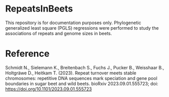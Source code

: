 # RepeatsInBeets
This repository is for documentation purposes only. Phylogenetic generalized least square (PGLS) regressions were performed to study the associations of repeats and genome sizes in beets.

# Reference
Schmidt N., Sielemann K., Breitenbach S., Fuchs J., Pucker B., Weisshaar B., Holtgräwe D., Heitkam T. (2023). Repeat turnover meets stable chromosomes: repetitive DNA sequences mark speciation and gene pool boundaries in sugar beet and wild beets. bioRxiv 2023.09.01.555723; doi: https://doi.org/10.1101/2023.09.01.555723 
